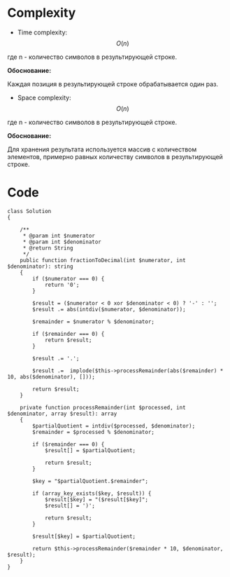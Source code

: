 # Complexity

- Time complexity:
  $$O(n)$$

где n - количество символов в результирующей строке.

**Обоснование:**

Каждая позиция в результирующей строке обрабатывается один раз.

- Space complexity:
  $$O(n)$$

где n - количество символов в результирующей строке.

**Обоснование:**

Для хранения результата используется массив с количеством элементов, примерно равных количеству символов в результирующей строке.

# Code

```
class Solution
{

    /**
     * @param int $numerator
     * @param int $denominator
     * @return String
     */
    public function fractionToDecimal(int $numerator, int $denominator): string
    {
        if ($numerator === 0) {
            return '0';
        }

        $result = ($numerator < 0 xor $denominator < 0) ? '-' : '';
        $result .= abs(intdiv($numerator, $denominator));

        $remainder = $numerator % $denominator;

        if ($remainder === 0) {
            return $result;
        }

        $result .= '.';

        $result .=  implode($this->processRemainder(abs($remainder) * 10, abs($denominator), []));

        return $result;
    }

    private function processRemainder(int $processed, int $denominator, array $result): array
    {
        $partialQuotient = intdiv($processed, $denominator);
        $remainder = $processed % $denominator;

        if ($remainder === 0) {
            $result[] = $partialQuotient;

            return $result;
        }

        $key = "$partialQuotient.$remainder";

        if (array_key_exists($key, $result)) {
            $result[$key] = "($result[$key]";
            $result[] = ')';

            return $result;
        }

        $result[$key] = $partialQuotient;

        return $this->processRemainder($remainder * 10, $denominator, $result);
    }
}

```
